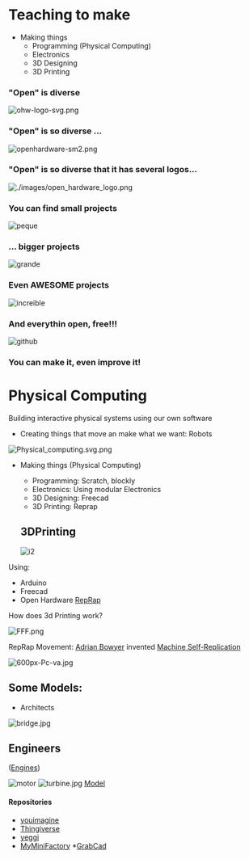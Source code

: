 # Teaching to make

* Making things
  * Programming (Physical Computing)
  * Electronics
  * 3D Designing
  * 3D Printing

### "Open" is diverse

![ohw-logo-svg.png](./images/ohw-logo-svg.png)

### "Open" is so diverse ...

![openhardware-sm2.png](./images/openhardware-sm2.jpg)


### "Open" is so diverse  that it has several logos...

![./images/open_hardware_logo.png](./images/open_hardware_logo.png)


### You can find small projects

![peque](./images/IMG_20150423_202826.jpg)

### ... bigger projects


![grande](./images/IMG_20150122_200542.jpg)

### Even AWESOME projects

![increible](./images/andreasHolldorferArm.png)

###  And everythin open, free!!!

![github](./images/githubAndreas.png)

### You can make it, even improve it!


# Physical Computing

Building interactive physical systems using our own software

  * Creating things that move an make what we want:  Robots

![Physical_computing.svg.png](./images/Physical_computing.svg.png)

* Making things (Physical Computing)

  * Programming: Scratch, blockly
  * Electronics: Using modular Electronics
  * 3D Designing: Freecad
  * 3D Printing: Reprap

  ## 3DPrinting

  ![i2](./images/i2.jpg)

Using:
  * Arduino
  * Freecad
  * Open Hardware [RepRap](http://reprap.org/)


  How does 3d Printing work?

![FFF.png](./images/FFF.png)

RepRap Movement: [Adrian Bowyer](http://en.wikipedia.org/wiki/Adrian_Bowyer) invented [Machine Self-Replication](http://reprap.org/wiki/About#Machine_Self-Replication)

![600px-Pc-va.jpg](./images/600px-Pc-va.jpg)

## Some Models:

* Architects

![bridge.jpg](./images/bridge.jpg)

## Engineers

([Engines](https://github.com/gNSortino/OSREngines))

![motor](./images/motor.jpg)
![turbine.jpg](./images/turbine.jpg)
[Model](https://www.thingiverse.com/thing:392115)

#### Repositories

* [youimagine](https://www.youmagine.com)
* [Thingiverse](http://www.thingiverse.com)
* [yeggi](http://www.yeggi.com/)
* [MyMiniFactory](https://www.myminifactory.com/)
*[GrabCad](https://grabcad.com/)
